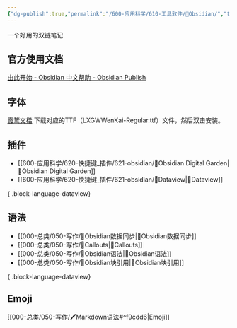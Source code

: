 ```yaml
---
{"dg-publish":true,"permalink":"/600-应用科学/610-工具软件/💎Obsidian/","tags":["Obsidian"],"noteIcon":""}
---
```



一个好用的双链笔记

## 官方使用文档
[由此开始 - Obsidian 中文帮助 - Obsidian Publish](https://publish.obsidian.md/help-zh/%E7%94%B1%E6%AD%A4%E5%BC%80%E5%A7%8B)

## 字体
[霞鹜文楷](https://github.com/lxgw/LxgwWenKai/releases)
下载对应的TTF（LXGWWenKai-Regular.ttf）文件，然后双击安装。


## 插件
- [[600-应用科学/620-快捷键_插件/621-obsidian/🔌Obsidian Digital Garden\|🔌Obsidian Digital Garden]]
- [[600-应用科学/620-快捷键_插件/621-obsidian/🔌Dataview\|🔌Dataview]]

{ .block-language-dataview}


## 语法
- [[000-总类/050-写作/💎Obsidian数据同步\|💎Obsidian数据同步]]
- [[000-总类/050-写作/💎Callouts\|💎Callouts]]
- [[000-总类/050-写作/💎Obsidian语法\|💎Obsidian语法]]
- [[000-总类/050-写作/💎Obsidian块引用\|💎Obsidian块引用]]

{ .block-language-dataview}


## Emoji
[[000-总类/050-写作/🖊️Markdown语法#^f9cdd6\|Emoji]]

